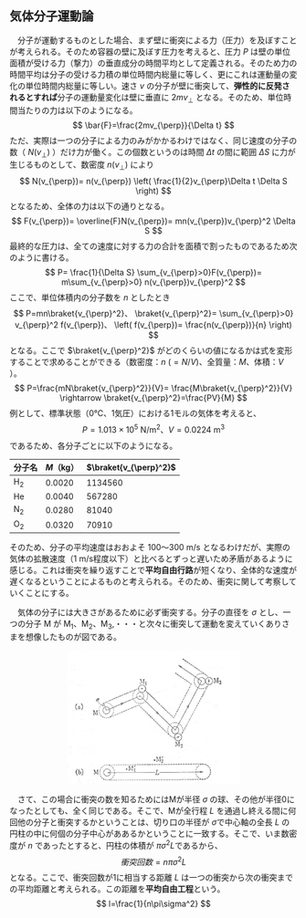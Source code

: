 
## 気体分子運動論

　分子が運動するものとした場合、まず壁に衝突による力（圧力）を及ぼすことが考えられる。そのため容器の壁に及ぼす圧力を考えると、圧力 $P$ は壁の単位面積が受ける力（撃力）の垂直成分の時間平均として定義される。そのため力の時間平均は分子の受ける力積の単位時間内総量に等しく、更にこれは運動量の変化の単位時間内総量に等しい。速さ $v$ の分子が壁に衝突して、**弾性的に反発されるとすれば**分子の運動量変化は壁に垂直に $2mv_{\perp}$ となる。そのため、単位時間当たりの力は以下のようになる。
$$
    \bar{F}=\frac{2mv_{\perp}}{\Delta t}
$$
ただ、実際は一つの分子による力のみがかかるわけではなく、同じ速度の分子の数（ $N(v_{\perp})$ ）だけ力が働く。この個数というのは時間 $\Delta t$ の間に範囲 $\Delta S$ に力が生じるものとして、数密度 $n(v_{\perp})$ により
$$
    N(v_{\perp})=
    n(v_{\perp})
    \left(
    \frac{1}{2}v_{\perp}\Delta t
    \Delta S
    \right)
$$
となるため、全体の力は以下の通りとなる。
$$
    F(v_{\perp})=
    \overline{F}N(v_{\perp})=
    mn(v_{\perp})v_{\perp}^2
    \Delta S
$$
最終的な圧力は、全ての速度に対する力の合計を面積で割ったものであるため次のように書ける。
$$
    P=
    \frac{1}{\Delta S}
    \sum_{v_{\perp}>0}F(v_{\perp})=
    m\sum_{v_{\perp}>0}
    n(v_{\perp})v_{\perp}^2
$$
ここで、単位体積内の分子数を $n$ としたとき
$$
    P=mn\braket{v_{\perp}^2}、
    \braket{v_{\perp}^2}=
    \sum_{v_{\perp}>0}
    v_{\perp}^2 f(v_{\perp})、
    \left(
        f(v_{\perp})=
        \frac{n(v_{\perp})}{n}
    \right)
$$
となる。ここで $\braket{v_{\perp}^2}$ がどのくらいの値になるかは式を変形することで求めることができる（数密度：$n\ (=N/V)$、全質量：$M$、体積：$V$ ）。
$$
    P=\frac{mN\braket{v_{\perp}^2}}{V}=
    \frac{M\braket{v_{\perp}^2}}{V}
    \rightarrow
    \braket{v_{\perp}^2}=\frac{PV}{M}
$$
例として、標準状態（0℃、1気圧）における1モルの気体を考えると、
$$
    P=1.013\times 10^5\ \mathrm{N/m^2}、
    V=0.0224\ \mathrm{m^3}
$$
であるため、各分子ごとに以下のようになる。

|分子名|$M$（kg）|$\braket{v_{\perp}^2}$|
|-|-|-|
|H$_2$|0.0020|1134560|
|He   |0.0040|567280|
|N$_2$|0.0280|81040|
|O$_2$|0.0320|70910|

そのため、分子の平均速度はおおよそ $100～300\ \mathrm{m/s}$ となるわけだが、実際の気体の拡散速度（1 m/s程度以下）と比べるとずっと遅いため矛盾があるように感じる。これは衝突を繰り返すことで**平均自由行路**が短くなり、全体的な速度が遅くなるということによるものと考えられる。そのため、衝突に関して考察していくことにする。

　気体の分子には大きさがあるために必ず衝突する。分子の直径を $\sigma$ とし、一つの分子 M が M$_1$、M$_2$、M$_3$,・・・と次々に衝突して運動を変えていくありさまを想像したものが図である。

<p align="center">
    <img width="60%"
        src="images/cylinder_motion.png">
</p>

　さて、この場合に衝突の数を知るためにはMが半径 $\sigma$ の球、その他が半径0になったとしても、全く同じである。そこで、Mが全行程 $L$ を通過し終える間に何回他の分子と衝突するかということは、切り口の半径が $\sigma$で中心軸の全長 $L$ の円柱の中に何個の分子中心がああるかということに一致する。そこで、いま数密度が $n$ であったとすると、円柱の体積が $\pi\sigma^2 L$であるから、
$$
    衝突回数=n\pi\sigma^2 L
$$
となる。ここで、衝突回数が1に相当する距離 $L$ は一つの衝突から次の衝突までの平均距離と考えられる。この距離を**平均自由工程**という。
$$
    l=\frac{1}{n\pi\sigma^2}
$$ 
